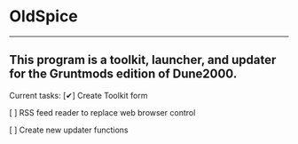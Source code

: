 # OldSpice
---
This program is a toolkit, launcher, and updater for the Gruntmods edition of Dune2000.
---
Current tasks:
[✔] Create Toolkit form

[ ] RSS feed reader to replace web browser control

[ ] Create new updater functions

